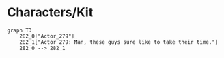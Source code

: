 # Characters/Kit


```mermaid
graph TD
    282_0["Actor_279"]
    282_1["Actor_279: Man, these guys sure like to take their time."]
    282_0 --> 282_1
```